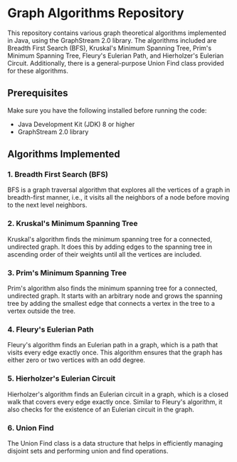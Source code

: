# Graph Algorithms Repository

This repository contains various graph theoretical algorithms implemented in Java, using the GraphStream 2.0 library. The algorithms included are Breadth First Search (BFS), Kruskal's Minimum Spanning Tree, Prim's Minimum Spanning Tree, Fleury's Eulerian Path, and Hierholzer's Eulerian Circuit. Additionally, there is a general-purpose Union Find class provided for these algorithms.

## Prerequisites

Make sure you have the following installed before running the code:

- Java Development Kit (JDK) 8 or higher
- GraphStream 2.0 library

## Algorithms Implemented

### 1. Breadth First Search (BFS)

BFS is a graph traversal algorithm that explores all the vertices of a graph in breadth-first manner, i.e., it visits all the neighbors of a node before moving to the next level neighbors.

### 2. Kruskal's Minimum Spanning Tree

Kruskal's algorithm finds the minimum spanning tree for a connected, undirected graph. It does this by adding edges to the spanning tree in ascending order of their weights until all the vertices are included.

### 3. Prim's Minimum Spanning Tree

Prim's algorithm also finds the minimum spanning tree for a connected, undirected graph. It starts with an arbitrary node and grows the spanning tree by adding the smallest edge that connects a vertex in the tree to a vertex outside the tree.

### 4. Fleury's Eulerian Path

Fleury's algorithm finds an Eulerian path in a graph, which is a path that visits every edge exactly once. This algorithm ensures that the graph has either zero or two vertices with an odd degree.

### 5. Hierholzer's Eulerian Circuit

Hierholzer's algorithm finds an Eulerian circuit in a graph, which is a closed walk that covers every edge exactly once. Similar to Fleury's algorithm, it also checks for the existence of an Eulerian circuit in the graph.

### 6. Union Find

The Union Find class is a data structure that helps in efficiently managing disjoint sets and performing union and find operations.
